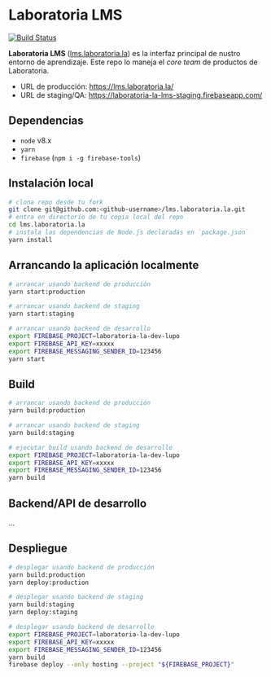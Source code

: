 # Laboratoria LMS

[![Build Status](https://travis-ci.com/Laboratoria/lms.laboratoria.la.svg?token=4uyuoxi9qhvAfjzUTB6y&branch=master)](https://travis-ci.com/Laboratoria/lms.laboratoria.la)

**Laboratoria LMS** ([lms.laboratoria.la](https://lms.laboratoria.la/)) es la interfaz principal de nustro
entorno de aprendizaje. Este repo lo maneja el _core team_ de productos de
Laboratoria.

* URL de producción: https://lms.laboratoria.la/
* URL de staging/QA: https://laboratoria-la-lms-staging.firebaseapp.com/

## Dependencias

* `node` v8.x
* `yarn`
* `firebase` (`npm i -g firebase-tools`)

## Instalación local

```sh
# clona repo desde tu fork
git clone git@github.com:<github-username>/lms.laboratoria.la.git
# entra en directorio de tu copia local del repo
cd lms.laboratoria.la
# instala las dependencias de Node.js declaradas en `package.json`
yarn install
```

## Arrancando la aplicación localmente

```sh
# arrancar usando backend de producción
yarn start:production

# arrancar usando backend de staging
yarn start:staging

# arrancar usando backend de desarrollo
export FIREBASE_PROJECT=laboratoria-la-dev-lupo
export FIREBASE_API_KEY=xxxxx
export FIREBASE_MESSAGING_SENDER_ID=123456
yarn start
```

## Build

```sh
# arrancar usando backend de producción
yarn build:production

# arrancar usando backend de staging
yarn build:staging

# ejecutar build usando backend de desarrollo
export FIREBASE_PROJECT=laboratoria-la-dev-lupo
export FIREBASE_API_KEY=xxxxx
export FIREBASE_MESSAGING_SENDER_ID=123456
yarn build
```

## Backend/API de desarrollo

...

## Despliegue

```sh
# desplegar usando backend de producción
yarn build:production
yarn deploy:production

# desplegar usando backend de staging
yarn build:staging
yarn deploy:staging

# desplegar usando backend de desarrollo
export FIREBASE_PROJECT=laboratoria-la-dev-lupo
export FIREBASE_API_KEY=xxxxx
export FIREBASE_MESSAGING_SENDER_ID=123456
yarn build
firebase deploy --only hosting --project "${FIREBASE_PROJECT}"
```
